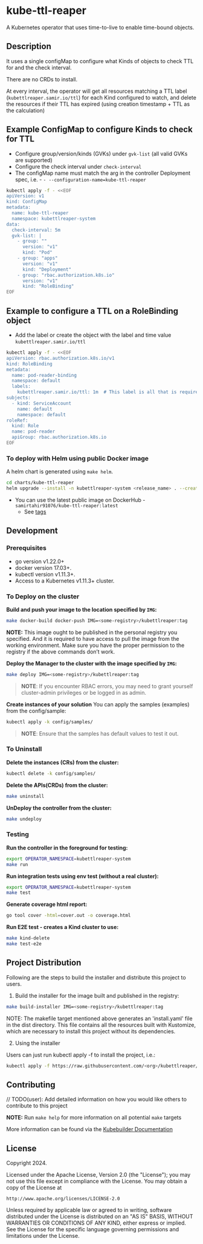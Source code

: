 # kube-ttl-reaper
A Kubernetes operator that uses time-to-live to enable time-bound objects.

## Description
It uses a single configMap to configure what Kinds of objects to check TTL for and the check interval.

There are no CRDs to install.

At every interval, the operator will get all resources matching a TTL label (`kubettlreaper.samir.io/ttl`) for each Kind configured to watch, and delete the resources if their TTL has expired (using creation timestamp + TTL as the calculation)

## Example ConfigMap to configure Kinds to check for TTL
- Configure group/version/kinds (GVKs) under `gvk-list` (all valid GVKs are supported)
- Configure the check interval under `check-interval`
- The configMap name must match the arg in the controller Deployment spec, i.e. - `- --configuration-name=kube-ttl-reaper`
```sh
kubectl apply -f - <<EOF
apiVersion: v1
kind: ConfigMap
metadata:
  name: kube-ttl-reaper
  namespace: kubettlreaper-system
data:
  check-interval: 5m
  gvk-list: |
    - group: ""
      version: "v1"
      kind: "Pod"
    - group: "apps"
      version: "v1"
      kind: "Deployment"
    - group: "rbac.authorization.k8s.io"
      version: "v1"
      kind: "RoleBinding"
EOF
```

## Example to configure a TTL on a RoleBinding object
- Add the label or create the object with the label and time value `kubettlreaper.samir.io/ttl`
```sh
kubectl apply -f - <<EOF
apiVersion: rbac.authorization.k8s.io/v1
kind: RoleBinding
metadata:
  name: pod-reader-binding
  namespace: default
  labels:
    kubettlreaper.samir.io/ttl: 1m  # This label is all that is required
subjects:
  - kind: ServiceAccount
    name: default
    namespace: default
roleRef:
  kind: Role
  name: pod-reader
  apiGroup: rbac.authorization.k8s.io
EOF
```

### To deploy with Helm using public Docker image
A helm chart is generated using `make helm`.
```sh
cd charts/kube-ttl-reaper
helm upgrade --install -n kubettlreaper-system <release_name> . --create-namespace
```
- You can use the latest public image on DockerHub - `samirtahir91076/kube-ttl-reaper:latest`
  - See [tags](https://hub.docker.com/r/samirtahir91076/kube-ttl-reaper/tags) 

## Development

### Prerequisites
- go version v1.22.0+
- docker version 17.03+.
- kubectl version v1.11.3+.
- Access to a Kubernetes v1.11.3+ cluster.

### To Deploy on the cluster
**Build and push your image to the location specified by `IMG`:**

```sh
make docker-build docker-push IMG=<some-registry>/kubettlreaper:tag
```

**NOTE:** This image ought to be published in the personal registry you specified.
And it is required to have access to pull the image from the working environment.
Make sure you have the proper permission to the registry if the above commands don’t work.

**Deploy the Manager to the cluster with the image specified by `IMG`:**

```sh
make deploy IMG=<some-registry>/kubettlreaper:tag
```

> **NOTE**: If you encounter RBAC errors, you may need to grant yourself cluster-admin
privileges or be logged in as admin.

**Create instances of your solution**
You can apply the samples (examples) from the config/sample:

```sh
kubectl apply -k config/samples/
```

>**NOTE**: Ensure that the samples has default values to test it out.

### To Uninstall
**Delete the instances (CRs) from the cluster:**

```sh
kubectl delete -k config/samples/
```

**Delete the APIs(CRDs) from the cluster:**

```sh
make uninstall
```

**UnDeploy the controller from the cluster:**

```sh
make undeploy
```

### Testing

**Run the controller in the foreground for testing:**
```sh
export OPERATOR_NAMESPACE=kubettlreaper-system
make run
```

**Run integration tests using env test (without a real cluster):**
```sh
export OPERATOR_NAMESPACE=kubettlreaper-system
make test
```

**Generate coverage html report:**
```sh
go tool cover -html=cover.out -o coverage.html
```

**Run E2E test - creates a Kind cluster to use:**
```sh
make kind-delete
make test-e2e
```

## Project Distribution

Following are the steps to build the installer and distribute this project to users.

1. Build the installer for the image built and published in the registry:

```sh
make build-installer IMG=<some-registry>/kubettlreaper:tag
```

NOTE: The makefile target mentioned above generates an 'install.yaml'
file in the dist directory. This file contains all the resources built
with Kustomize, which are necessary to install this project without
its dependencies.

2. Using the installer

Users can just run kubectl apply -f <URL for YAML BUNDLE> to install the project, i.e.:

```sh
kubectl apply -f https://raw.githubusercontent.com/<org>/kubettlreaper/<tag or branch>/dist/install.yaml
```

## Contributing
// TODO(user): Add detailed information on how you would like others to contribute to this project

**NOTE:** Run `make help` for more information on all potential `make` targets

More information can be found via the [Kubebuilder Documentation](https://book.kubebuilder.io/introduction.html)

## License

Copyright 2024.

Licensed under the Apache License, Version 2.0 (the "License");
you may not use this file except in compliance with the License.
You may obtain a copy of the License at

    http://www.apache.org/licenses/LICENSE-2.0

Unless required by applicable law or agreed to in writing, software
distributed under the License is distributed on an "AS IS" BASIS,
WITHOUT WARRANTIES OR CONDITIONS OF ANY KIND, either express or implied.
See the License for the specific language governing permissions and
limitations under the License.

